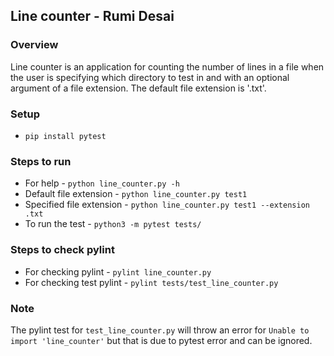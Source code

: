 ## Line counter - Rumi Desai

### Overview
Line counter is an application for counting the number of lines in a file when the user is specifying which directory to test in and with an optional argument of a file extension. The default file extension is '.txt'.

### Setup
- `pip install pytest`

### Steps to run
- For help - `python line_counter.py -h`
- Default file extension - `python line_counter.py test1`
- Specified file extension - `python line_counter.py test1 --extension .txt`
- To run the test - `python3 -m pytest tests/`

### Steps to check pylint
- For checking pylint - `pylint line_counter.py`
- For checking test pylint - `pylint tests/test_line_counter.py`

### Note
The pylint test for `test_line_counter.py` will throw an error for `Unable to import 'line_counter'` but that is due to pytest error and can be ignored.
